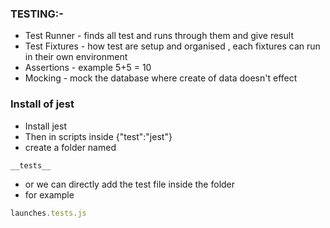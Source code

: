 


### TESTING:-
- Test Runner - finds all test and runs through them and give result
- Test Fixtures - how test are setup and organised , each fixtures can run in their own environment
- Assertions - example 5+5 = 10
- Mocking - mock the database where create of data doesn't effect

### Install of jest
- Install jest 
- Then in scripts inside {"test":"jest"}
- create a folder named
```
__tests__
```
- or we can directly add the test file inside the folder 
- for example 
```js
launches.tests.js
```





























